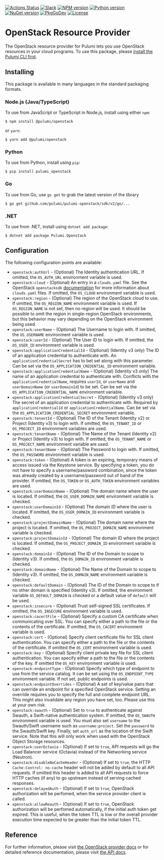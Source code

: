 [![Actions Status](https://github.com/pulumi/pulumi-openstack/workflows/master/badge.svg)](https://github.com/pulumi/pulumi-openstack/actions)
[![Slack](http://www.pulumi.com/images/docs/badges/slack.svg)](https://slack.pulumi.com)
[![NPM version](https://badge.fury.io/js/%40pulumi%2Fopenstack.svg)](https://www.npmjs.com/package/@pulumi/openstack)
[![Python version](https://badge.fury.io/py/pulumi-openstack.svg)](https://pypi.org/project/pulumi-openstack)
[![NuGet version](https://badge.fury.io/nu/pulumi.openstack.svg)](https://badge.fury.io/nu/pulumi.openstack)
[![PkgGoDev](https://pkg.go.dev/badge/github.com/pulumi/pulumi-openstack/sdk/v2/go)](https://pkg.go.dev/github.com/pulumi/pulumi-openstack/sdk/v2/go)
[![License](https://img.shields.io/npm/l/%40pulumi%2Fpulumi.svg)](https://github.com/pulumi/pulumi-openstack/blob/master/LICENSE)

# OpenStack Resource Provider

The OpenStack resource provider for Pulumi lets you use OpenStack resources in your cloud programs.  To use
this package, please [install the Pulumi CLI first](https://pulumi.io/).

## Installing

This package is available in many languages in the standard packaging formats.

### Node.js (Java/TypeScript)

To use from JavaScript or TypeScript in Node.js, install using either `npm`:

    $ npm install @pulumi/openstack

or `yarn`:

    $ yarn add @pulumi/openstack

### Python

To use from Python, install using `pip`:

    $ pip install pulumi_openstack

### Go

To use from Go, use `go get` to grab the latest version of the library

    $ go get github.com/pulumi/pulumi-openstack/sdk/v2/go/...
    
### .NET

To use from .NET, install using `dotnet add package`:

    $ dotnet add package Pulumi.Openstack

## Configuration

The following configuration points are available:

- `openstack:authUrl` - (Optional) The Identity authentication URL. If omitted, the `OS_AUTH_URL` environment variable is used.
- `openstack:cloud` - (Optional) An entry in a `clouds.yaml` file. See the OpenStack `openstacksdk`
  [documentation](https://docs.openstack.org/openstacksdk/latest/user/config/configuration.html) for more information about 
  `clouds.yaml` files. If omitted, the `OS_CLOUD` environment variable is used.
- `openstack:region` - (Optional) The region of the OpenStack cloud to use. If omitted, the `OS_REGION_NAME` environment 
  variable is used. If `OS_REGION_NAME` is not set, then no region will be used. It should be possible to omit the region 
  in single-region OpenStack environments, but this behavior may vary depending on the OpenStack environment being used.
- `openstack:userName` - (Optional) The Username to login with. If omitted, the `OS_USERNAME` environment variable is used.
- `openstack:userId` - (Optional) The User ID to login with. If omitted, the `OS_USER_ID` environment variable is used.
- `openstack:applicationCredentialId` - (Optional) (Identity v3 only) The ID of an application credential to authenticate with. An
  `applicationCredentialSecret` has to bet set along with this parameter. Can be set via the `OS_APPLICATION_CREDENTIAL_ID` 
  environment variable.
- `openstack:applicationCredentialName` - (Optional) (Identity v3 only) The name of an application credential to authenticate with. 
  Conflicts with the `applicationCredentialName`, requires `userId`, or `userName` and `userDomainName` (or `userDomainId`) to be set.
  Can be set via the `OS_APPLICATION_CREDENTIAL_NAME` environment variable.
- `openstack:applicationCredentialSecret` - (Optional) (Identity v3 only) The secret of an application credential to authenticate with. 
  Required by `applicationCredentialId` or `applicationCredentialName`. Can be set via the `OS_APPLICATION_CREDENTIAL_SECRET` 
  environment variable. 
- `openstack:tenantId` - (Optional) The ID of the Tenant (Identity v2) or Project (Identity v3) to login with. If omitted, the 
  `OS_TENANT_ID` or `OS_PROJECT_ID` environment variables are used.
- `openstack:tenantName` - (Optional) The Name of the Tenant (Identity v2) or Project (Identity v3) to login with. If omitted, 
  the `OS_TENANT_NAME` or `OS_PROJECT_NAME` environment variable are used.
- `openstack:tenantName` - (Optional) The Password to login with. If omitted, the
  `OS_PASSWORD` environment variable is used.
- `openstack:token` - (Optional) A token is an expiring, temporary means of access issued via the Keystone service. By specifying 
  a token, you do not have to specify a username/password combination, since the token was already created by a username/password 
  out of band of the provider. If omitted, the `OS_TOKEN` or `OS_AUTH_TOKEN` environment variables are used.
- `openstack:userDomainName` - (Optional) The domain name where the user is located. If omitted, the `OS_USER_DOMAIN_NAME` 
  environment variable is checked.
- `openstack:userDomainId` - (Optional) The domain ID where the user is located. If omitted, the `OS_USER_DOMAIN_ID` environment 
  variable is checked.
- `openstack:projectDomainName` - (Optional) The domain name where the project is located. If omitted, the `OS_PROJECT_DOMAIN_NAME` 
  environment variable is checked.
- `openstack:projectDomainId` - (Optional) The domain ID where the project is located. If omitted, the `OS_PROJECT_DOMAIN_ID` 
  environment variable is checked.
- `openstack:domainId` - (Optional) The ID of the Domain to scope to (Identity v3). If omitted, the `OS_DOMAIN_ID` environment 
  variable is checked.
- `openstack:domainName` - (Optional) The Name of the Domain to scope to (Identity v3). If omitted, the `OS_DOMAIN_NAME` environment 
  variable is checked.
- `openstack:defaultDomain` - (Optional) The ID of the Domain to scope to if no other domain is specified (Identity v3). If omitted, 
  the environment variable `OS_DEFAULT_DOMAIN` is checked or a default value of `default` will be used.
- `openstack:insecure` - (Optional) Trust self-signed SSL certificates. If omitted, the `OS_INSECURE` environment variable is used.
- `openstack:cacertFile` - (Optional) Specify a custom CA certificate when communicating over SSL. You can specify either a path 
  to the file or the contents of the certificate. If omitted, the `OS_CACERT` environment variable is used.
- `openstack:cert` - (Optional) Specify client certificate file for SSL client authentication. You can specify either a path to 
  the file or the contents of the certificate. If omitted the `OS_CERT` environment variable is used.
- `openstack:key` - (Optional) Specify client private key file for SSL client authentication. You can specify either a path 
  to the file or the contents of the key. If omitted the `OS_KEY` environment variable is used.
- `openstack:endpointType` - (Optional) Specify which type of endpoint to use from the service catalog. It can be set using the 
  `OS_ENDPOINT_TYPE` environment variable. If not set, public endpoints is used.
- `openstack:endpointOverrides` - (Optional) A set of key/value pairs that can override an endpoint for a specified OpenStack service. 
  Setting an override requires you to specify the full and complete endpoint URL. This might also invalidate any region you have set, 
  too. Please use this at your own risk.
- `openstack:swauth` - (Optional) Set to `true` to authenticate against Swauth, a Swift-native authentication system. If omitted, the 
  `OS_SWAUTH` environment variable is used. You must also set `username` to the Swauth/Swift username such as `username:project`. 
  Set the `password` to the Swauth/Swift key. Finally, set `auth_url` as the location of the Swift service. Note that this
  will only work when used with the OpenStack Object Storage resources.
- `openstack:userOctavia` - (Optional) If set to `true`, API requests will go the Load Balancer service (Octavia) instead of 
  the Networking service (Neutron).
- `openstack:disableNoCacheHeader` - (Optional) If set to `true`, the HTTP `Cache-Control: no-cache` header will not be added by default to all API requests.
  If omitted this header is added to all API requests to force HTTP caches (if any) to go upstream instead of serving cached responses.
- `openstack:delayedAuth` - (Optional) If set to `true`, OpenStack authorization will be perfomed, when the service provider client is called.
- `openstack:allowReauth` - (Optional) If set to `true`, OpenStack authorization will be perfomed automatically, if the initial auth token get 
  expired. This is useful, when the token TTL is low or the overall provider execution time expected to be greater than the initial token TTL.

## Reference

For further information, please visit [the OpenStack provider docs](https://www.pulumi.com/docs/intro/cloud-providers/openstack) or for detailed reference documentation, please visit [the API docs](https://www.pulumi.com/docs/reference/pkg/openstack).
